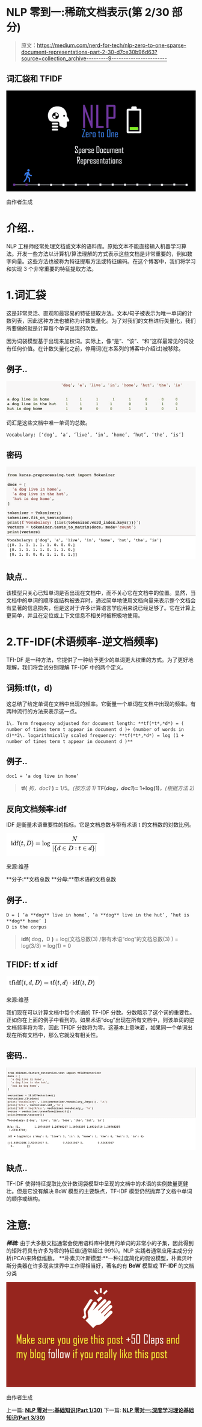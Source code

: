 # NLP 零到一:稀疏文档表示(第 2/30 部分)

> 原文：<https://medium.com/nerd-for-tech/nlp-zero-to-one-sparse-document-representations-part-2-30-d7ce30b96d63?source=collection_archive---------9----------------------->

## 词汇袋和 TFIDF

![](img/5a158a965ec37ebe4d328d8c840a8898.png)

由作者生成

# 介绍..

NLP 工程师经常处理文档或文本的语料库。原始文本不能直接输入机器学习算法。开发一些方法以计算机/算法理解的方式表示这些文档是非常重要的，例如数字向量。这些方法也被称为特征提取方法或特征编码。在这个博客中，我们将学习和实现 3 个非常重要的特征提取方法。

# 1.词汇袋

这是非常灵活、直观和最容易的特征提取方法。文本/句子被表示为唯一单词的计数列表，因此这种方法也被称为计数矢量化。为了对我们的文档进行矢量化，我们所要做的就是计算每个单词出现的次数。

因为词袋模型基于出现来加权词。实际上，像“是”、“该”、“和”这样最常见的词没有任何价值。在计数矢量化之前，停用词(在本系列的博客中介绍过)被移除。

## 例子..

![](img/bb87cf7effda02f010ce1abb4d70f96b.png)

词汇是这些文档中唯一单词的总数。

```
Vocabulary: [‘dog’, ‘a’, ‘live’, ‘in’, ‘home’, ‘hut’, ‘the’, ‘is’]
```

## 密码

![](img/164f9509e5e2fe109304bdc79dd7f500.png)

## 缺点..

该模型只关心已知单词是否出现在文档中，而不关心它在文档中的位置。显然，当文档中的单词的顺序或结构被丢弃时，通过简单地使用文档向量来表示整个文档会有显著的信息损失，但是这对于许多计算语言学应用来说已经足够了。它在计算上更简单，并且在定位或上下文信息不相关时被积极地使用。

# 2.TF-IDF(术语频率-逆文档频率)

TFI-DF 是一种方法，它提供了一种给予更少的单词更大权重的方式。为了更好地理解，我们将尝试分别理解 TF-IDF 中的两个定义。

## 词频:tf(t，d)

这总结了给定单词在文档中出现的频率。它衡量一个单词在文档中出现的频率。有两种流行的方法来表示这一点。

```
1\. Term frequency adjusted for document length: **tf(*t*,*d*) = ( number of times term t appear in document d )÷ (number of words in d)**2\. logarithmically scaled frequency: **tf(*t*,*d*) = log (1 + number of times term t appear in document d )**
```

## 例子..

```
doc1 = ‘a dog live in home’
```

> **tf(** *狗，doc1* **) =** 1/5。*(按方法 1)* **TF(***dog，doc1***)= 1+log(1)***。(根据方法 2)*

## 反向文档频率:idf

IDF 是衡量术语重要性的指标。它是文档总数与带有术语 t 的文档数的对数比例。

![](img/1f4517edadd2a122560af425ac946e73.png)

来源:维基

**分子:**文档总数
**分母:**带术语的文档总数

## 例子..

```
D = [ ‘a **dog** live in home’, ‘a **dog** live in the hut’, ‘hut is **dog** home’ ]   
D is the corpus
```

> **idf(** dog，D **)** = log(文档总数(3) /带有术语“dog”的文档总数(3) ) = log(3/3) = log(1) = 0

## TFIDF: tf x idf

![](img/481b1a9204927749b25a63d0c2ac678c.png)

来源:维基

我们现在可以计算文档中每个术语的 TF-IDF 分数。分数暗示了这个词的重要性。正如你在上面的例子中看到的。如果术语“dog”出现在所有文档中，则该单词的逆文档频率将为零，因此 TFIDF 分数将为零。这基本上意味着，如果同一个单词出现在所有文档中，那么它就没有相关性。

## 密码..

![](img/2fb1f1617fdde653bbabcb9ae877e0df.png)

## 缺点..

TF-IDF 使得特征提取比仅计数词袋模型中呈现的文档中的术语的实例数量更健壮。但是它没有解决 BoW 模型的主要缺点，TF-IDF 模型仍然抛弃了文档中单词的顺序或结构。

# 注意:

***稀疏:*** 由于大多数文档通常会使用语料库中使用的单词的非常小的子集，因此得到的矩阵将具有许多为零的特征值(通常超过 99%)。NLP 实践者通常应用主成分分析(PCA)来降低维数。
**朴素贝叶斯模型:**一种过度简化的假设模型，朴素贝叶斯分类器在许多现实世界中工作得相当好，著名的有 **BoW** 模型或 **TF-IDF** 的文档分类

![](img/1f25b94e9e735d81faaa5391824dd85a.png)

由作者生成

上一篇: [**NLP 零对一:基础知识(Part 1/30)**](https://kowshikchilamkurthy.medium.com/nlp-zero-to-one-basics-part-1-30-35c3f6bc7097?source=your_stories_page-------------------------------------)
下一篇: [**NLP 零对一:深度学习理论基础知识(Part 3/30)**](https://kowshikchilamkurthy.medium.com/nlp-zero-to-one-deep-learning-theory-basics-part-3-30-baa8cbbe271d?source=your_stories_page-------------------------------------)